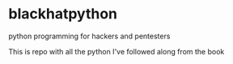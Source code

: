 # blackhatpython
python programming for hackers and pentesters

This is repo with all the python I've followed along from the book

